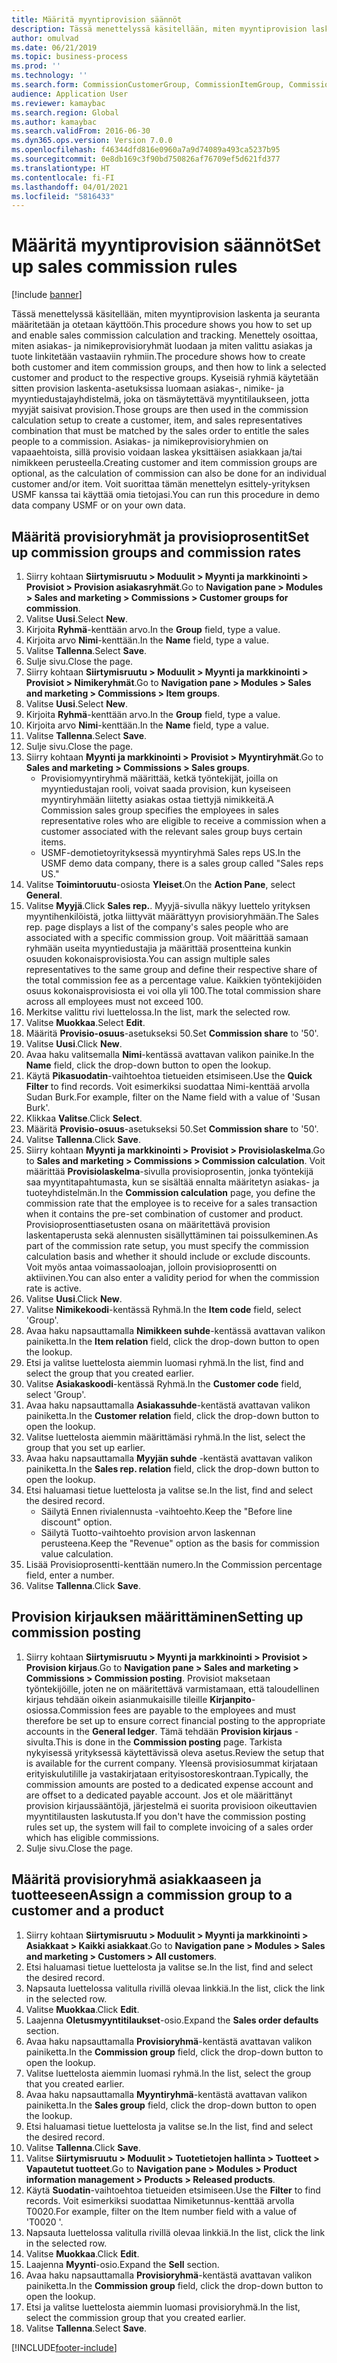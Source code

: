 ```yaml
---
title: Määritä myyntiprovision säännöt
description: Tässä menettelyssä käsitellään, miten myyntiprovision laskenta ja seuranta määritetään ja otetaan käyttöön.
author: omulvad
ms.date: 06/21/2019
ms.topic: business-process
ms.prod: ''
ms.technology: ''
ms.search.form: CommissionCustomerGroup, CommissionItemGroup, CommissionSalesGroup, CommissionSalesMember, DirPartyLookup, CommissionCalc, InventPosting, CustTable, EcoResProductDetailsExtended, CommissionEmplSalesGroup
audience: Application User
ms.reviewer: kamaybac
ms.search.region: Global
ms.author: kamaybac
ms.search.validFrom: 2016-06-30
ms.dyn365.ops.version: Version 7.0.0
ms.openlocfilehash: f46344dfd816e0960a7a9d74089a493ca5237b95
ms.sourcegitcommit: 0e8db169c3f90bd750826af76709ef5d621fd377
ms.translationtype: HT
ms.contentlocale: fi-FI
ms.lasthandoff: 04/01/2021
ms.locfileid: "5816433"
---
```

# <a name="set-up-sales-commission-rules"></a><span data-ttu-id="1d0f8-103">Määritä myyntiprovision säännöt</span><span class="sxs-lookup"><span data-stu-id="1d0f8-103">Set up sales commission rules</span></span>

[!include [banner](../../includes/banner.md)]

<span data-ttu-id="1d0f8-104">Tässä menettelyssä käsitellään, miten myyntiprovision laskenta ja seuranta määritetään ja otetaan käyttöön.</span><span class="sxs-lookup"><span data-stu-id="1d0f8-104">This procedure shows you how to set up and enable sales commission calculation and tracking.</span></span> <span data-ttu-id="1d0f8-105">Menettely osoittaa, miten asiakas- ja nimikeprovisioryhmät luodaan ja miten valittu asiakas ja tuote linkitetään vastaaviin ryhmiin.</span><span class="sxs-lookup"><span data-stu-id="1d0f8-105">The procedure shows how to create both customer and item commission groups, and then how to link a selected customer and product to the respective groups.</span></span> <span data-ttu-id="1d0f8-106">Kyseisiä ryhmiä käytetään sitten provision laskenta-asetuksissa luomaan asiakas-, nimike- ja myyntiedustajayhdistelmä, joka on täsmäytettävä myyntitilaukseen, jotta myyjät saisivat provision.</span><span class="sxs-lookup"><span data-stu-id="1d0f8-106">Those groups are then used in the commission calculation setup to create a customer, item, and sales representatives combination that must be matched by the sales order to entitle the sales people to a commission.</span></span> <span data-ttu-id="1d0f8-107">Asiakas- ja nimikeprovisioryhmien on vapaaehtoista, sillä provisio voidaan laskea yksittäisen asiakkaan ja/tai nimikkeen perusteella.</span><span class="sxs-lookup"><span data-stu-id="1d0f8-107">Creating customer and item commission groups are optional, as the calculation of commission can also be done for an individual customer and/or item.</span></span> <span data-ttu-id="1d0f8-108">Voit suorittaa tämän menettelyn esittely-yrityksen USMF kanssa tai käyttää omia tietojasi.</span><span class="sxs-lookup"><span data-stu-id="1d0f8-108">You can run this procedure in demo data company USMF or on your own data.</span></span>


## <a name="set-up-commission-groups-and-commission-rates"></a><span data-ttu-id="1d0f8-109">Määritä provisioryhmät ja provisioprosentit</span><span class="sxs-lookup"><span data-stu-id="1d0f8-109">Set up commission groups and commission rates</span></span>
1. <span data-ttu-id="1d0f8-110">Siirry kohtaan **Siirtymisruutu > Moduulit > Myynti ja markkinointi > Provisiot > Provision asiakasryhmät**.</span><span class="sxs-lookup"><span data-stu-id="1d0f8-110">Go to **Navigation pane > Modules > Sales and marketing > Commissions > Customer groups for commission**.</span></span>
2. <span data-ttu-id="1d0f8-111">Valitse **Uusi**.</span><span class="sxs-lookup"><span data-stu-id="1d0f8-111">Select **New**.</span></span>
3. <span data-ttu-id="1d0f8-112">Kirjoita **Ryhmä**-kenttään arvo.</span><span class="sxs-lookup"><span data-stu-id="1d0f8-112">In the **Group** field, type a value.</span></span>
4. <span data-ttu-id="1d0f8-113">Kirjoita arvo **Nimi**-kenttään.</span><span class="sxs-lookup"><span data-stu-id="1d0f8-113">In the **Name** field, type a value.</span></span>
5. <span data-ttu-id="1d0f8-114">Valitse **Tallenna**.</span><span class="sxs-lookup"><span data-stu-id="1d0f8-114">Select **Save**.</span></span>
6. <span data-ttu-id="1d0f8-115">Sulje sivu.</span><span class="sxs-lookup"><span data-stu-id="1d0f8-115">Close the page.</span></span>
7. <span data-ttu-id="1d0f8-116">Siirry kohtaan **Siirtymisruutu > Moduulit > Myynti ja markkinointi > Provisiot > Nimikeryhmät**.</span><span class="sxs-lookup"><span data-stu-id="1d0f8-116">Go to **Navigation pane > Modules > Sales and marketing > Commissions > Item groups**.</span></span>
8. <span data-ttu-id="1d0f8-117">Valitse **Uusi**.</span><span class="sxs-lookup"><span data-stu-id="1d0f8-117">Select **New**.</span></span>
9. <span data-ttu-id="1d0f8-118">Kirjoita **Ryhmä**-kenttään arvo.</span><span class="sxs-lookup"><span data-stu-id="1d0f8-118">In the **Group** field, type a value.</span></span>
10. <span data-ttu-id="1d0f8-119">Kirjoita arvo **Nimi**-kenttään.</span><span class="sxs-lookup"><span data-stu-id="1d0f8-119">In the **Name** field, type a value.</span></span>
11. <span data-ttu-id="1d0f8-120">Valitse **Tallenna**.</span><span class="sxs-lookup"><span data-stu-id="1d0f8-120">Select **Save**.</span></span>
12. <span data-ttu-id="1d0f8-121">Sulje sivu.</span><span class="sxs-lookup"><span data-stu-id="1d0f8-121">Close the page.</span></span>
13. <span data-ttu-id="1d0f8-122">Siirry kohtaan **Myynti ja markkinointi > Provisiot > Myyntiryhmät**.</span><span class="sxs-lookup"><span data-stu-id="1d0f8-122">Go to **Sales and marketing > Commissions > Sales groups**.</span></span>
    - <span data-ttu-id="1d0f8-123">Provisiomyyntiryhmä määrittää, ketkä työntekijät, joilla on myyntiedustajan rooli, voivat saada provision, kun kyseiseen myyntiryhmään liitetty asiakas ostaa tiettyjä nimikkeitä.</span><span class="sxs-lookup"><span data-stu-id="1d0f8-123">A Commission sales group specifies the employees in sales representative roles who are eligible to receive a commission when a customer associated with the relevant sales group buys certain items.</span></span>  
    - <span data-ttu-id="1d0f8-124">USMF-demotietoyrityksessä myyntiryhmä Sales reps US.</span><span class="sxs-lookup"><span data-stu-id="1d0f8-124">In the USMF demo data company, there is a sales group called "Sales reps US."</span></span>  
14. <span data-ttu-id="1d0f8-125">Valitse **Toimintoruutu**-osiosta **Yleiset**.</span><span class="sxs-lookup"><span data-stu-id="1d0f8-125">On the **Action Pane**, select **General**.</span></span>
15. <span data-ttu-id="1d0f8-126">Valitse **Myyjä**.</span><span class="sxs-lookup"><span data-stu-id="1d0f8-126">Click **Sales rep.**.</span></span> <span data-ttu-id="1d0f8-127">Myyjä-sivulla näkyy luettelo yrityksen myyntihenkilöistä, jotka liittyvät määrättyyn provisioryhmään.</span><span class="sxs-lookup"><span data-stu-id="1d0f8-127">The Sales rep. page displays a list of the company's sales people who are associated with a specific commission group.</span></span> <span data-ttu-id="1d0f8-128">Voit määrittää samaan ryhmään useita myyntiedustajia ja määrittää prosentteina kunkin osuuden kokonaisprovisiosta.</span><span class="sxs-lookup"><span data-stu-id="1d0f8-128">You can assign multiple sales representatives to the same group and define their respective share of the total commission fee as a percentage value.</span></span> <span data-ttu-id="1d0f8-129">Kaikkien työntekijöiden osuus kokonaisprovisiosta ei voi olla yli 100.</span><span class="sxs-lookup"><span data-stu-id="1d0f8-129">The total commission share across all employees must not exceed 100.</span></span> 
16. <span data-ttu-id="1d0f8-130">Merkitse valittu rivi luettelossa.</span><span class="sxs-lookup"><span data-stu-id="1d0f8-130">In the list, mark the selected row.</span></span>
17. <span data-ttu-id="1d0f8-131">Valitse **Muokkaa**.</span><span class="sxs-lookup"><span data-stu-id="1d0f8-131">Select **Edit**.</span></span>
18. <span data-ttu-id="1d0f8-132">Määritä **Provisio-osuus**-asetukseksi 50.</span><span class="sxs-lookup"><span data-stu-id="1d0f8-132">Set **Commission share** to '50'.</span></span>
19. <span data-ttu-id="1d0f8-133">Valitse **Uusi**.</span><span class="sxs-lookup"><span data-stu-id="1d0f8-133">Click **New**.</span></span>
20. <span data-ttu-id="1d0f8-134">Avaa haku valitsemalla **Nimi**-kentässä avattavan valikon painike.</span><span class="sxs-lookup"><span data-stu-id="1d0f8-134">In the **Name** field, click the drop-down button to open the lookup.</span></span>
21. <span data-ttu-id="1d0f8-135">Käytä **Pikasuodatin**-vaihtoehtoa tietueiden etsimiseen.</span><span class="sxs-lookup"><span data-stu-id="1d0f8-135">Use the **Quick Filter** to find records.</span></span> <span data-ttu-id="1d0f8-136">Voit esimerkiksi suodattaa Nimi-kenttää arvolla Sudan Burk.</span><span class="sxs-lookup"><span data-stu-id="1d0f8-136">For example, filter on the Name field with a value of 'Susan Burk'.</span></span>
22. <span data-ttu-id="1d0f8-137">Klikkaa **Valitse**.</span><span class="sxs-lookup"><span data-stu-id="1d0f8-137">Click **Select**.</span></span>
23. <span data-ttu-id="1d0f8-138">Määritä **Provisio-osuus**-asetukseksi 50.</span><span class="sxs-lookup"><span data-stu-id="1d0f8-138">Set **Commission share** to '50'.</span></span>
24. <span data-ttu-id="1d0f8-139">Valitse **Tallenna**.</span><span class="sxs-lookup"><span data-stu-id="1d0f8-139">Click **Save**.</span></span>
25. <span data-ttu-id="1d0f8-140">Siirry kohtaan **Myynti ja markkinointi > Provisiot > Provisiolaskelma**.</span><span class="sxs-lookup"><span data-stu-id="1d0f8-140">Go to **Sales and marketing > Commissions > Commission calculation**.</span></span> <span data-ttu-id="1d0f8-141">Voit määrittää **Provisiolaskelma**-sivulla provisioprosentin, jonka työntekijä saa myyntitapahtumasta, kun se sisältää ennalta määritetyn asiakas- ja tuoteyhdistelmän.</span><span class="sxs-lookup"><span data-stu-id="1d0f8-141">In the **Commission calculation** page, you define the commission rate that the employee is to receive for a sales transaction when it contains the pre-set combination of customer and product.</span></span> <span data-ttu-id="1d0f8-142">Provisioprosenttiasetusten osana on määritettävä provision laskentaperusta sekä alennusten sisällyttäminen tai poissulkeminen.</span><span class="sxs-lookup"><span data-stu-id="1d0f8-142">As part of the commission rate setup, you must specify the commission calculation basis and whether it should include or exclude discounts.</span></span> <span data-ttu-id="1d0f8-143">Voit myös antaa voimassaoloajan, jolloin provisioprosentti on aktiivinen.</span><span class="sxs-lookup"><span data-stu-id="1d0f8-143">You can also enter a validity period for when the commission rate is active.</span></span>  
26. <span data-ttu-id="1d0f8-144">Valitse **Uusi**.</span><span class="sxs-lookup"><span data-stu-id="1d0f8-144">Click **New**.</span></span>
27. <span data-ttu-id="1d0f8-145">Valitse **Nimikekoodi**-kentässä Ryhmä.</span><span class="sxs-lookup"><span data-stu-id="1d0f8-145">In the **Item code** field, select 'Group'.</span></span>
28. <span data-ttu-id="1d0f8-146">Avaa haku napsauttamalla **Nimikkeen suhde**-kentässä avattavan valikon painiketta.</span><span class="sxs-lookup"><span data-stu-id="1d0f8-146">In the **Item relation** field, click the drop-down button to open the lookup.</span></span>
29. <span data-ttu-id="1d0f8-147">Etsi ja valitse luettelosta aiemmin luomasi ryhmä.</span><span class="sxs-lookup"><span data-stu-id="1d0f8-147">In the list, find and select the group that you created earlier.</span></span>
30. <span data-ttu-id="1d0f8-148">Valitse **Asiakaskoodi**-kentässä Ryhmä.</span><span class="sxs-lookup"><span data-stu-id="1d0f8-148">In the **Customer code** field, select 'Group'.</span></span>
31. <span data-ttu-id="1d0f8-149">Avaa haku napsauttamalla **Asiakassuhde**-kentästä avattavan valikon painiketta.</span><span class="sxs-lookup"><span data-stu-id="1d0f8-149">In the **Customer relation** field, click the drop-down button to open the lookup.</span></span>
32. <span data-ttu-id="1d0f8-150">Valitse luettelosta aiemmin määrittämäsi ryhmä.</span><span class="sxs-lookup"><span data-stu-id="1d0f8-150">In the list, select the group that you set up earlier.</span></span>
33. <span data-ttu-id="1d0f8-151">Avaa haku napsauttamalla **Myyjän suhde** -kentästä avattavan valikon painiketta.</span><span class="sxs-lookup"><span data-stu-id="1d0f8-151">In the **Sales rep. relation** field, click the drop-down button to open the lookup.</span></span>
34. <span data-ttu-id="1d0f8-152">Etsi haluamasi tietue luettelosta ja valitse se.</span><span class="sxs-lookup"><span data-stu-id="1d0f8-152">In the list, find and select the desired record.</span></span>
    - <span data-ttu-id="1d0f8-153">Säilytä Ennen rivialennusta -vaihtoehto.</span><span class="sxs-lookup"><span data-stu-id="1d0f8-153">Keep the "Before line discount" option.</span></span>  
    - <span data-ttu-id="1d0f8-154">Säilytä Tuotto-vaihtoehto provision arvon laskennan perusteena.</span><span class="sxs-lookup"><span data-stu-id="1d0f8-154">Keep the "Revenue" option as the basis for commission value calculation.</span></span>    
35. <span data-ttu-id="1d0f8-155">Lisää Provisioprosentti-kenttään numero.</span><span class="sxs-lookup"><span data-stu-id="1d0f8-155">In the Commission percentage field, enter a number.</span></span>
36. <span data-ttu-id="1d0f8-156">Valitse **Tallenna**.</span><span class="sxs-lookup"><span data-stu-id="1d0f8-156">Click **Save**.</span></span>

## <a name="setting-up-commission-posting"></a><span data-ttu-id="1d0f8-157">Provision kirjauksen määrittäminen</span><span class="sxs-lookup"><span data-stu-id="1d0f8-157">Setting up commission posting</span></span>
1. <span data-ttu-id="1d0f8-158">Siirry kohtaan **Siirtymisruutu > Myynti ja markkinointi > Provisiot > Provision kirjaus**.</span><span class="sxs-lookup"><span data-stu-id="1d0f8-158">Go to **Navigation pane  > Sales and marketing > Commissions > Commission posting**.</span></span> <span data-ttu-id="1d0f8-159">Provisiot maksetaan työntekijöille, joten ne on määritettävä varmistamaan, että taloudellinen kirjaus tehdään oikein asianmukaisille tileille **Kirjanpito**-osiossa.</span><span class="sxs-lookup"><span data-stu-id="1d0f8-159">Commission fees are payable to the employees and must therefore be set up to ensure correct financial posting to the appropriate accounts in the **General ledger**.</span></span> <span data-ttu-id="1d0f8-160">Tämä tehdään **Provision kirjaus** -sivulta.</span><span class="sxs-lookup"><span data-stu-id="1d0f8-160">This is done in the **Commission posting** page.</span></span> <span data-ttu-id="1d0f8-161">Tarkista nykyisessä yrityksessä käytettävissä oleva asetus.</span><span class="sxs-lookup"><span data-stu-id="1d0f8-161">Review the setup that is available for the current company.</span></span> <span data-ttu-id="1d0f8-162">Yleensä provisiosummat kirjataan erityiskulutilille ja vastakirjataan erityisostoreskontraan.</span><span class="sxs-lookup"><span data-stu-id="1d0f8-162">Typically, the commission amounts are posted to a dedicated expense account and are offset to a dedicated payable account.</span></span> <span data-ttu-id="1d0f8-163">Jos et ole määrittänyt provision kirjaussääntöjä, järjestelmä ei suorita provisioon oikeuttavien myyntitilausten laskutusta.</span><span class="sxs-lookup"><span data-stu-id="1d0f8-163">If you don't have the commission posting rules set up, the system will fail to complete invoicing of a sales order which has eligible commissions.</span></span>  
2. <span data-ttu-id="1d0f8-164">Sulje sivu.</span><span class="sxs-lookup"><span data-stu-id="1d0f8-164">Close the page.</span></span>

## <a name="assign-a-commission-group-to-a-customer-and-a-product"></a><span data-ttu-id="1d0f8-165">Määritä provisioryhmä asiakkaaseen ja tuotteeseen</span><span class="sxs-lookup"><span data-stu-id="1d0f8-165">Assign a commission group to a customer and a product</span></span>
1. <span data-ttu-id="1d0f8-166">Siirry kohtaan **Siirtymisruutu > Moduulit > Myynti ja markkinointi > Asiakkaat > Kaikki asiakkaat**.</span><span class="sxs-lookup"><span data-stu-id="1d0f8-166">Go to **Navigation pane > Modules > Sales and marketing > Customers > All customers**.</span></span>
2. <span data-ttu-id="1d0f8-167">Etsi haluamasi tietue luettelosta ja valitse se.</span><span class="sxs-lookup"><span data-stu-id="1d0f8-167">In the list, find and select the desired record.</span></span>
3. <span data-ttu-id="1d0f8-168">Napsauta luettelossa valitulla rivillä olevaa linkkiä.</span><span class="sxs-lookup"><span data-stu-id="1d0f8-168">In the list, click the link in the selected row.</span></span>
4. <span data-ttu-id="1d0f8-169">Valitse **Muokkaa**.</span><span class="sxs-lookup"><span data-stu-id="1d0f8-169">Click **Edit**.</span></span>
5. <span data-ttu-id="1d0f8-170">Laajenna **Oletusmyyntitilaukset**-osio.</span><span class="sxs-lookup"><span data-stu-id="1d0f8-170">Expand the **Sales order defaults** section.</span></span>
6. <span data-ttu-id="1d0f8-171">Avaa haku napsauttamalla **Provisioryhmä**-kentästä avattavan valikon painiketta.</span><span class="sxs-lookup"><span data-stu-id="1d0f8-171">In the **Commission group** field, click the drop-down button to open the lookup.</span></span>
7. <span data-ttu-id="1d0f8-172">Valitse luettelosta aiemmin luomasi ryhmä.</span><span class="sxs-lookup"><span data-stu-id="1d0f8-172">In the list, select the group that you created earlier.</span></span>
8. <span data-ttu-id="1d0f8-173">Avaa haku napsauttamalla **Myyntiryhmä**-kentästä avattavan valikon painiketta.</span><span class="sxs-lookup"><span data-stu-id="1d0f8-173">In the **Sales group** field, click the drop-down button to open the lookup.</span></span>
9. <span data-ttu-id="1d0f8-174">Etsi haluamasi tietue luettelosta ja valitse se.</span><span class="sxs-lookup"><span data-stu-id="1d0f8-174">In the list, find and select the desired record.</span></span>
10. <span data-ttu-id="1d0f8-175">Valitse **Tallenna**.</span><span class="sxs-lookup"><span data-stu-id="1d0f8-175">Click **Save**.</span></span>
11. <span data-ttu-id="1d0f8-176">Valitse **Siirtymisruutu > Moduulit > Tuotetietojen hallinta > Tuotteet > Vapautetut tuotteet**.</span><span class="sxs-lookup"><span data-stu-id="1d0f8-176">Go to **Navigation pane > Modules > Product information management > Products > Released products**.</span></span>
12. <span data-ttu-id="1d0f8-177">Käytä **Suodatin**-vaihtoehtoa tietueiden etsimiseen.</span><span class="sxs-lookup"><span data-stu-id="1d0f8-177">Use the **Filter** to find records.</span></span> <span data-ttu-id="1d0f8-178">Voit esimerkiksi suodattaa Nimiketunnus-kenttää arvolla T0020.</span><span class="sxs-lookup"><span data-stu-id="1d0f8-178">For example, filter on the Item number field with a value of 'T0020 '.</span></span>
13. <span data-ttu-id="1d0f8-179">Napsauta luettelossa valitulla rivillä olevaa linkkiä.</span><span class="sxs-lookup"><span data-stu-id="1d0f8-179">In the list, click the link in the selected row.</span></span>
14. <span data-ttu-id="1d0f8-180">Valitse **Muokkaa**.</span><span class="sxs-lookup"><span data-stu-id="1d0f8-180">Click **Edit**.</span></span>
15. <span data-ttu-id="1d0f8-181">Laajenna **Myynti**-osio.</span><span class="sxs-lookup"><span data-stu-id="1d0f8-181">Expand the **Sell** section.</span></span>
16. <span data-ttu-id="1d0f8-182">Avaa haku napsauttamalla **Provisioryhmä**-kentästä avattavan valikon painiketta.</span><span class="sxs-lookup"><span data-stu-id="1d0f8-182">In the **Commission group** field, click the drop-down button to open the lookup.</span></span>
17. <span data-ttu-id="1d0f8-183">Etsi ja valitse luettelosta aiemmin luomasi provisioryhmä.</span><span class="sxs-lookup"><span data-stu-id="1d0f8-183">In the list, select the commission group that you created earlier.</span></span>
18. <span data-ttu-id="1d0f8-184">Valitse **Tallenna**.</span><span class="sxs-lookup"><span data-stu-id="1d0f8-184">Select **Save**.</span></span>



[!INCLUDE[footer-include](../../../includes/footer-banner.md)]